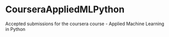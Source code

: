 # CourseraAppliedMLPython
Accepted submissions for the coursera course - Applied Machine Learning in Python
